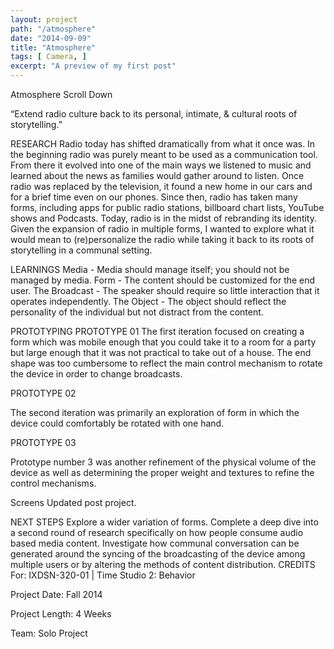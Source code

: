 ```yaml
---
layout: project
path: "/atmosphere"
date: "2014-09-09"
title: "Atmosphere"
tags: [ Camera, ]
excerpt: "A preview of my first post"
---
```


Atmosphere
Scroll Down

“Extend radio culture back to its personal, intimate, & cultural roots of storytelling.”

RESEARCH
Radio today has shifted dramatically from what it once was. In the beginning radio was purely meant to be used as a communication tool. From there it evolved into one of the main ways we listened to music and learned about the news as families would gather around to listen. Once radio was replaced by the television, it found a new home in our cars and for a brief time even on our phones. Since then, radio has taken many forms, including apps for public radio stations, billboard chart lists, YouTube shows and Podcasts. Today, radio is in the midst of rebranding its identity. Given the expansion of radio in multiple forms, I wanted to explore what it would mean to (re)personalize the radio while taking it back to its roots of storytelling in a communal setting.

LEARNINGS
Media - Media should manage itself; you should not be managed by media. Form - The content should be customized for the end user. The Broadcast - The speaker should require so little interaction that it operates independently. The Object - The object should reflect the personality of the individual but not distract from the content.

PROTOTYPING
PROTOTYPE 01
The first iteration focused on creating a form which was mobile enough that you could take it to a room for a party but large enough that it was not practical to take out of a house. The end shape was too cumbersome to reflect the main control mechanism to rotate the device in order to change broadcasts.

PROTOTYPE 02


The second iteration was primarily an exploration of form in which the device could comfortably be rotated with one hand.

PROTOTYPE 03


Prototype number 3 was another refinement of the physical volume of the device as well as determining the proper weight and textures to refine the control mechanisms.

Screens
Updated post project.


NEXT STEPS
Explore a wider variation of forms.
Complete a deep dive into a second round of research specifically on how people consume audio based media content.
Investigate how communal conversation can be generated around the syncing of the broadcasting of the device among multiple users or by altering the methods of content distribution.
CREDITS
For: IXDSN-320-01 | Time Studio 2: Behavior

Project Date: Fall 2014

Project Length: 4 Weeks

Team: Solo Project
